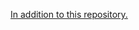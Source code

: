 [In addition to this
repository.](https://github.com/openstack-charmers/openstack-bundles/tree/master/development)
